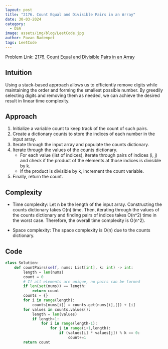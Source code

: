 ```yaml
---
layout: post
title: "2176. Count Equal and Divisible Pairs in an Array"
date: 30-03-2024
category:
  - DSA
image: assets/img/blog/LeetCode.jpg
author: Pavan Badempet
tags: LeetCode
---
```


Problem Link: [2176. Count Equal and Divisible Pairs in an Array](https://leetcode.com/problems/count-equal-and-divisible-pairs-in-an-array/description/)

## Intuition
Using a stack-based approach allows us to efficiently remove digits while maintaining the order and forming the smallest possible number. By greedily selecting digits and removing them as needed, we can achieve the desired result in linear time complexity.

## Approach
1. Initialize a variable count to keep track of the count of such pairs.
2. Create a dictionary counts to store the indices of each number in the input array.
3. Iterate through the input array and populate the counts dictionary.
4. Iterate through the values of the counts dictionary.
    - For each value (list of indices), iterate through pairs of indices (i, j) and check if the product of the elements at those indices is divisible by k.
    - If the product is divisible by k, increment the count variable.
5. Finally, return the count.

## Complexity
- Time complexity:
Let n be the length of the input array. Constructing the counts dictionary takes O(n) time. Then, iterating through the values of the counts dictionary and finding pairs of indices takes O(n^2) time in the worst case. Therefore, the overall time complexity is O(n^2).

- Space complexity:
The space complexity is O(n) due to the counts dictionary.

## Code
```python
class Solution:
    def countPairs(self, nums: List[int], k: int) -> int:
        length = len(nums)
        count = 0
        # If all elements are unique, no pairs can be formed
        if len(set(nums)) == length:
            return count
        counts = {}
        for i in range(length):
            counts[nums[i]] = counts.get(nums[i],[]) + [i]
        for values in counts.values():
            length = len(values)
            if length>1:
                for i in range(length-1):
                    for j in range(i+1,length):
                        if (values[i] * values[j]) % k == 0:
                            count+=1
        return count
```
